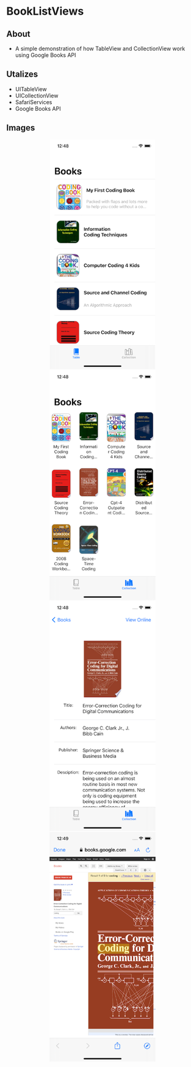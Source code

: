 # BookListViews
## About
- A simple demonstration of how TableView and CollectionView work using Google Books API

## Utalizes
- UITableView
- UICollectionView
- SafariServices
- Google Books API

## Images

<p align="center">
  <img src="https://github.com/colintmurphy/BookListViews/blob/main/images/Simulator%20Screen%20Shot%20-%20iPhone%2011%20Pro%20-%202020-09-25%20at%2012.48.26.png" height="600" />
  <img src="https://github.com/colintmurphy/BookListViews/blob/main/images/Simulator%20Screen%20Shot%20-%20iPhone%2011%20Pro%20-%202020-09-25%20at%2012.48.30.png" height="600" />
  <img src="https://github.com/colintmurphy/BookListViews/blob/main/images/Simulator%20Screen%20Shot%20-%20iPhone%2011%20Pro%20-%202020-09-25%20at%2012.48.46.png" height="600" />
  <img src="https://github.com/colintmurphy/BookListViews/blob/main/images/Simulator%20Screen%20Shot%20-%20iPhone%2011%20Pro%20-%202020-09-25%20at%2012.49.00.png" height="600" />
  </p>

